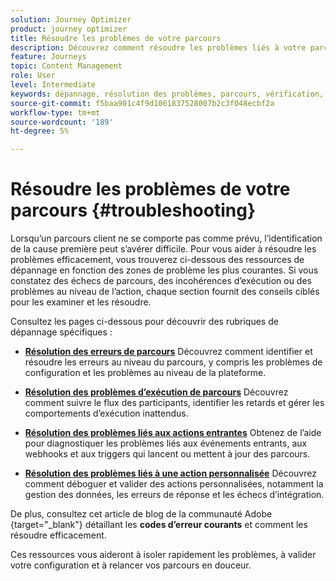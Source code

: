 ```yaml
---
solution: Journey Optimizer
product: journey optimizer
title: Résoudre les problèmes de votre parcours
description: Découvrez comment résoudre les problèmes liés à votre parcours
feature: Journeys
topic: Content Management
role: User
level: Intermediate
keywords: dépannage, résolution des problèmes, parcours, vérification, erreurs
source-git-commit: f5baa901c4f9d1061837528007b2c3f048ecbf2a
workflow-type: tm+mt
source-wordcount: '189'
ht-degree: 5%

---
```


# Résoudre les problèmes de votre parcours {#troubleshooting}

Lorsqu’un parcours client ne se comporte pas comme prévu, l’identification de la cause première peut s’avérer difficile. Pour vous aider à résoudre les problèmes efficacement, vous trouverez ci-dessous des ressources de dépannage en fonction des zones de problème les plus courantes. Si vous constatez des échecs de parcours, des incohérences d’exécution ou des problèmes au niveau de l’action, chaque section fournit des conseils ciblés pour les examiner et les résoudre.

Consultez les pages ci-dessous pour découvrir des rubriques de dépannage spécifiques :

* **[Résolution des erreurs de parcours](../building-journeys/troubleshooting.md)**
Découvrez comment identifier et résoudre les erreurs au niveau du parcours, y compris les problèmes de configuration et les problèmes au niveau de la plateforme.

* **[Résolution des problèmes d’exécution de parcours](../building-journeys/troubleshooting-execution.md)**
Découvrez comment suivre le flux des participants, identifier les retards et gérer les comportements d’exécution inattendus.

* **[Résolution des problèmes liés aux actions entrantes](../building-journeys/troubleshooting-inbound.md)**
Obtenez de l’aide pour diagnostiquer les problèmes liés aux événements entrants, aux webhooks et aux triggers qui lancent ou mettent à jour des parcours.

* **[Résolution des problèmes liés à une action personnalisée](../action/troubleshoot-custom-action.md)**
Découvrez comment déboguer et valider des actions personnalisées, notamment la gestion des données, les erreurs de réponse et les échecs d’intégration.

De plus, consultez cet article de blog de la communauté Adobe [](https://experienceleaguecommunities.adobe.com/t5/journey-optimizer-blogs/demystifying-adobe-journey-optimizer-error-codes-root-causes-and/ba-p/760884){target="_blank"} détaillant les **codes d’erreur courants** et comment les résoudre efficacement.

Ces ressources vous aideront à isoler rapidement les problèmes, à valider votre configuration et à relancer vos parcours en douceur.
